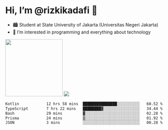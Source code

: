 # Hi, I’m @rizkikadafi 👋
- 🏙 Student at State University of Jakarta (Universitas Negeri Jakarta)
- 👀 I’m interested in programming and everything about technology
<img height="180em" src="https://github-readme-stats.vercel.app/api?username=rizkikadafi&show_icons=true&hide_border=true&&count_private=true&include_all_commits=true" />
<img src="https://github-readme-stats.vercel.app/api/top-langs/?username=rizkikadafi&show_icons=true&hide_border=true&&count_private=true&include_all_commits=true" />

<!--START_SECTION:waka-->

```txt
Kotlin            12 hrs 58 mins  ███████████████░░░░░░░░░░   60.52 %
TypeScript        7 hrs 22 mins   ████████▓░░░░░░░░░░░░░░░░   34.44 %
Bash              29 mins         ▓░░░░░░░░░░░░░░░░░░░░░░░░   02.28 %
Prisma            24 mins         ▒░░░░░░░░░░░░░░░░░░░░░░░░   01.92 %
JSON              3 mins          ░░░░░░░░░░░░░░░░░░░░░░░░░   00.28 %
```

<!--END_SECTION:waka-->

<!---
rizkikadafi/rizkikadafi is a ✨ special ✨ repository because its `README.md` (this file) appears on your GitHub profile.
You can click the Preview link to take a look at your changes.
--->
